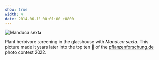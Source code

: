 ```yaml
---
show: true
width: 4
date: 2014-06-10 00:01:00 +0800
---
```

<div>
  <img data-src="{{ 'assets/images/photos/IMG_2932m.jpg' | relative_url }}" class="lazy w-100 rounded" src="{{ '/assets/images/empty_300x200.png' | relative_url }}" data-toggle="tooltip" data-placement="top" title="Manduca sexta">
  <div class="card-body">
    <p class="card-text">
      Plant herbivore screening in the glasshouse with <i>Manduca sexta</i>. This picture made it years later into the top ten 🏅 of the <a href="https://www.pflanzenforschung.de/de/pflanzenwissen/bildstrecken/die-top-ten-2022" target="_blank">pflanzenforschung.de</a> photo contest 2022.
    </p>
  </div>
</div>
